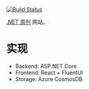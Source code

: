 [![Build Status](https://dev.azure.com/tindi/DotNETWeekly/_apis/build/status/DotNETWeekly-io.DotNetWeekly?branchName=master)](https://dev.azure.com/tindi/DotNETWeekly/_build/latest?definitionId=8&branchName=master)

[.NET 周刊](https://github.com/DotNETWeekly-io/DotNetWeekly) 网站。

# 实现

- Backend: ASP.NET Core
- Frontend: React + FluentUI
- Storage: Azure CosmosDB
